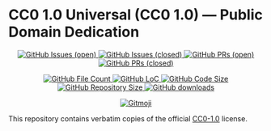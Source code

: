 # CC0 1.0 Universal (CC0 1.0) — Public Domain Dedication

<!-- markdownlint-disable MD033 -->
<p align="center">
  <a href="https://github.com/egasato/CC0-1.0/issues">
    <img alt="GitHub Issues (open)" src="https://img.shields.io/github/issues/egasato/CC0-1.0?style=flat-square" />
  </a>
  <a href="https://github.com/egasato/CC0-1.0/issues">
    <img alt="GitHub Issues (closed)" src="https://img.shields.io/github/issues-closed/egasato/CC0-1.0?style=flat-square" />
  </a>
  <a href="https://github.com/egasato/CC0-1.0/pull-requests">
    <img alt="GitHub PRs (open)" src="https://img.shields.io/github/issues-pr/egasato/CC0-1.0?style=flat-square" />
  </a>
  <a href="https://github.com/egasato/CC0-1.0/pull-requests">
    <img alt="GitHub PRs (closed)" src="https://img.shields.io/github/issues-pr-closed/egasato/CC0-1.0?style=flat-square" />
  </a>
</p>
<!-- markdownlint-enable MD033 -->

<!-- markdownlint-disable MD033 -->
<p align="center">
  <a href="https://github.com/egasato/CC0-1.0">
    <img alt="GitHub File Count"
         src="https://img.shields.io/github/directory-file-count/egasato/CC0-1.0?style=flat-square" />
  </a>
  <a href="https://github.com/egasato/CC0-1.0">
    <img alt="GitHub LoC"
         src="https://img.shields.io/tokei/lines/github/egasato/CC0-1.0?style=flat-square" />
  </a>
  <a href="https://github.com/egasato/CC0-1.0">
    <img alt="GitHub Code Size"
         src="https://img.shields.io/github/languages/code-size/egasato/CC0-1.0?style=flat-square" />
  </a>
  <a href="https://github.com/egasato/CC0-1.0">
    <img alt="GitHub Repository Size"
         src="https://img.shields.io/github/repo-size/egasato/CC0-1.0?style=flat-square" />
  </a>
  <a href="https://github.com/egasato/CC0-1.0">
    <img alt="GitHub downloads"
         src="https://img.shields.io/github/downloads/egasato/CC0-1.0/total?style=flat-square" />
  </a>
</p>
<!-- markdownlint-enable MD033 -->

<!-- markdownlint-disable MD033 -->
<p align="center">
  <a href="https://gitmoji.dev">
    <img alt="Gitmoji"
         src="https://img.shields.io/badge/gitmoji-%20😜%20😍-FFDD67.svg?style=flat-square" />
  </a>
</p>
<!-- markdownlint-enable MD033 -->

  This repository contains verbatim copies of the official [CC0-1.0][CC0-1.0]
license.

[CC0-1.0]: https://creativecommons.org/publicdomain/zero/1.0/

